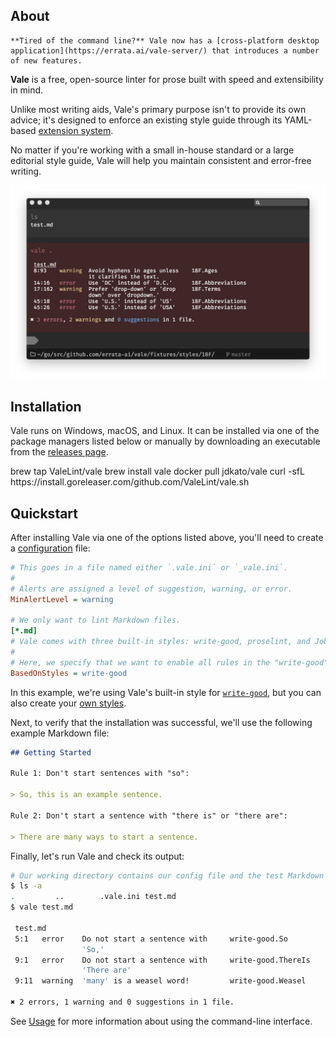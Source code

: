 ## About

```callout{'title': 'Heads up!', 'classes': ['success']}
**Tired of the command line?** Vale now has a [cross-platform desktop application](https://errata.ai/vale-server/) that introduces a number of new features.
```

**Vale** is a free, open-source linter for prose built with speed and extensibility in mind.

Unlike most writing aids, Vale's primary purpose isn't to provide its own advice; it's designed to
enforce an existing style guide through its YAML-based [extension system](/vale/styles).

No matter if you're working with a small in-house standard or a large editorial style guide, Vale
will help you maintain consistent and error-free writing.

![Vale Screenshot](img/vale-demo.png)

## Installation

Vale runs on Windows, macOS, and Linux. It can be installed via one of the package managers listed
below or manually by downloading an executable from the
[releases page](https://github.com/errata-ai/vale/releases).

<!-- vale off -->

<div id="quickstart">
    <span data-qs-package="brew">brew tap ValeLint/vale</span>
    <span data-qs-package="brew">brew install vale</span>
    <span data-qs-package="docker">docker pull jdkato/vale</span>
    <span data-qs-package="goreleaser">curl -sfL https://install.goreleaser.com/github.com/ValeLint/vale.sh</span>
</div>

<!-- vale on -->

## Quickstart

After installing Vale via one of the options listed above, you'll need to create a
[configuration](/vale/config) file:

```ini
# This goes in a file named either `.vale.ini` or `_vale.ini`.
#
# Alerts are assigned a level of suggestion, warning, or error.
MinAlertLevel = warning

# We only want to lint Markdown files.
[*.md]
# Vale comes with three built-in styles: write-good, proselint, and Joblint.
#
# Here, we specify that we want to enable all rules in the "write-good" style.
BasedOnStyles = write-good
```

In this example, we're using Vale's built-in style for
[`write-good`](https://github.com/btford/write-good), but you can also create your
[own styles](/vale/styles).

Next, to verify that the installation was successful, we'll use the following
example Markdown file:

```md
## Getting Started

Rule 1: Don't start sentences with "so":

> So, this is an example sentence.

Rule 2: Don't start a sentence with "there is" or "there are":

> There are many ways to start a sentence.
```

Finally, let's run Vale and check its output:

```bash
# Our working directory contains our config file and the test Markdown file.
$ ls -a
.         ..        .vale.ini test.md
$ vale test.md

 test.md
 5:1   error    Do not start a sentence with     write-good.So
                'So,'
 9:1   error    Do not start a sentence with     write-good.ThereIs
                'There are'
 9:11  warning  'many' is a weasel word!         write-good.Weasel

✖ 2 errors, 1 warning and 0 suggestions in 1 file.
```

See [Usage](/vale/usage) for more information about using the command-line
interface.

